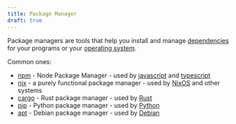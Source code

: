 ```yaml
---
title: Package Manager
draft: true
---
```

Package managers are tools that help you install and manage [dependencies](./dependency.md) for your programs or your [operating system](./operating_system.md).

Common ones:
 - [npm](https://www.npmjs.com/) - Node Package Manager - used by [javascript](./javascript.md) and [typescript](./typescript.md)
 - [nix](https://nixos.org/nix/) - a purely functional package manager - used by [NixOS](./nixos.md) and other systems
 - [cargo](https://doc.rust-lang.org/cargo/) - Rust package manager - used by [Rust](./rust.md)
 - [pip](https://pypi.org/) - Python package manager - used by [Python](./python.md)
 - [apt](https://wiki.debian.org/Apt) - Debian package manager - used by [Debian](./debian.md)
